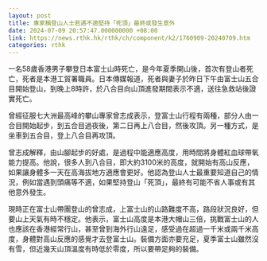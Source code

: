 ```yaml
---
layout: post
title: 專家稱登山人士若遇不適堅持「死頂」最終或發生意外
date: 2024-07-09 20:57:47.000000000 +08:00
link: https://news.rthk.hk/rthk/ch/component/k2/1760909-20240709.htm
categories: rthk
---
```


一名58歲香港男子攀登日本富士山時死亡，是今年夏季開山後，首次有登山者死亡，死者是本港工貿署職員。日本傳媒報道，死者與妻子於昨日下午由富士山五合目開始登山，到晚上8時許，於八合目向山頂進發期間表示不適，送往急救站後證實死亡。

曾經征服七大洲最高峰的攀山專家曾志成表示，登富士山行程有兩種，部分人由一合目開始起步，到五合目過夜後，第二日再上八合目，然後攻頂。另一種方式，是坐車到五合目，登上八合目再攻頂。

曾志成解釋，由山腳起步的好處，是過程中能適應高度，用時間將身體紅血球帶氧能力提高。他說，很多人到八合目，即大約3100米的高度，就開始有高山反應，如果讓身體多一天在高海拔地方適應會更好。他認為登山人士最重要知道自己的情況，例如當遇到頭痛等不適，如果堅持登山「死頂」，最終有可能不省人事或有其他意外發生。

現時正在富士山帶團登山的曾志成，上富士山的山路難度不高，路段狀況良好，但要山上天氣有時不穩定。他表示，富士山高度是本港大帽山三倍，挑戰富士山的人也應該在香港經常行山，甚至曾到海外行山遠足，感受過在超過一千米或兩千米高度，身體對高山反應的感覺才去登富士山。裝備方面亦要充足，夏季富士山雖然沒有雪，但近幾天山頂溫度有時低於零度，所以要帶足夠的裝備。
